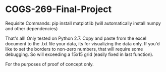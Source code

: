 # COGS-269-Final-Project

Requisite Commands:
pip install matplotlib (will automatically install numpy and other dependencies)

That's all!
Only tested on Python 2.7.
Copy and paste from the excel document to the .txt file your data, its for visualizing the data only.
If you'd like to set the borders to non-zero numbers, that will require some debugging. So will exceeding a 15x15 grid (easily fixed in last function).

For the purposes of proof of concept only.
